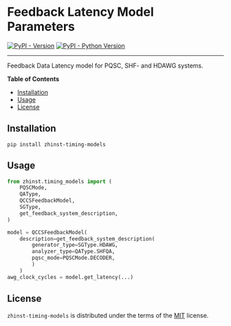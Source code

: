 # Feedback Latency Model Parameters

[![PyPI - Version](https://img.shields.io/pypi/v/zhinst-timing-models.svg)](https://pypi.org/project/zhinst-timing-models)
[![PyPI - Python Version](https://img.shields.io/pypi/pyversions/zhinst-timing-models.svg)](https://pypi.org/project/zhinst-timing-models)

-----

Feedback Data Latency model for PQSC, SHF- and HDAWG systems.

**Table of Contents**

- [Installation](#installation)
- [Usage](#usage)
- [License](#license)

## Installation

```console
pip install zhinst-timing-models
```

## Usage

```python
from zhinst.timing_models import (
    PQSCMode,
    QAType,
    QCCSFeedbackModel,
    SGType,
    get_feedback_system_description,
)

model = QCCSFeedbackModel(
    description=get_feedback_system_description(
        generator_type=SGType.HDAWG,
        analyzer_type=QAType.SHFQA,
        pqsc_mode=PQSCMode.DECODER,
        )
    )
awg_clock_cycles = model.get_latency(...)
```

## License

`zhinst-timing-models` is distributed under the terms of the [MIT](https://spdx.org/licenses/MIT.html) license.
